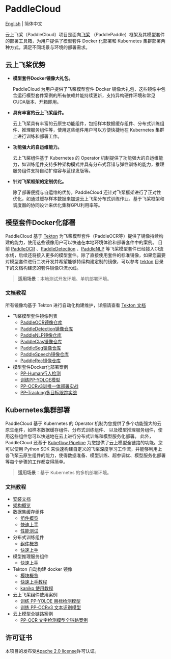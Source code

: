 # PaddleCloud

[English](./README_en.md) | 简体中文

云上飞桨（PaddleCloud）项目是面向[飞桨](https://github.com/PaddlePaddle/Paddle) （PaddlePaddle）框架及其模型套件的部署工具箱，为用户提供了模型套件 Docker 化部署和 Kubernetes 集群部署两种方式，满足不同场景与环境的部署需求。

## 云上飞桨优势

- **模型套件Docker镜像大礼包。**

  PaddleCloud 为用户提供了飞桨模型套件 Docker 镜像大礼包，这些镜像中包含运行模型套件案例的所有依赖并能持续更新，支持异构硬件环境和常见CUDA版本、开箱即用。

- **具有丰富的云上飞桨组件。**

  云上飞桨具有丰富的云原生功能组件，包括样本数据缓存组件、分布式训练组件、推理服务组件等，使用这些组件用户可以方便快捷地在 Kubernetes 集群上进行训练和部署工作。

- **功能强大的自运维能力。**

  云上飞桨组件基于 Kubernetes 的 Operator 机制提供了功能强大的自运维能力，如训练组件支持多种架构模式并具有分布式容错与弹性训练的能力，推理服务组件支持自动扩缩容与蓝绿发版等。

- **针对飞桨框架的定制优化。**

  除了部署便捷与自运维的优势，PaddleCloud 还针对飞桨框架进行了正对性优化，如通过缓存样本数据来加速云上飞桨分布式训练作业、基于飞桨框架和调度器的协同设计来优化集群GPU利用率等。


## 模型套件Docker化部署

PaddleCloud 基于 [Tekton](https://github.com/tektoncd/pipeline) 为飞桨模型套件（PaddleOCR等）提供了镜像持续构建的能力，使用这些镜像用户可以快速在本地环境体验和部署套件中的案例。
目前 [PaddleOCR](https://github.com/PaddlePaddle/PaddleOCR) 、[PaddleDetection](https://github.com/PaddlePaddle/PaddleDetection) 、[PaddleNLP](https://github.com/PaddlePaddle/PaddleNLP)
等飞桨模型套件已经接入CI流水线，后续还将接入更多的模型套件。除了直接使用套件的标准镜像，如果您需要对模型套件进行二次开发并希望能够持续构建定制的镜像，可以参考 [tekton](./tekton/README.md ) 
目录下的文档构建您的套件镜像CI流水线。

> **适用场景**：本地测试开发环境、单机部署环境。

### 文档教程
所有镜像均基于 Tekton 进行自动化构建维护，详细请查看 [Tekton 文档](./tekton/README.md)
- 飞桨模型套件镜像列表
  - [PaddleOCR镜像仓库](https://hub.docker.com/r/paddlecloud/paddleocr)
  - [PaddleDetection镜像仓库](https://hub.docker.com/r/paddlecloud/paddledetection)
  - [PaddleNLP镜像仓库](https://hub.docker.com/r/paddlecloud/paddlenlp)
  - [PaddleClas镜像仓库](https://hub.docker.com/r/paddlecloud/paddleclas)
  - [PaddleSeg镜像仓库](https://hub.docker.com/r/paddlecloud/paddleseg)
  - [PaddleSpeech镜像仓库](https://hub.docker.com/r/paddlecloud/paddlespeech)
  - [PaddleRec镜像仓库](https://hub.docker.com/r/paddlecloud/paddlerec)
- 模型套件Docker化部署案例
  - [PP-Human行人检测](./samples/PaddleDetection/pphuman/pphuman-docker.md)
  - [训练PP-YOLOE模型](./samples/PaddleDetection/pphuman/ppyoloe-docker.md)
  - [PP-OCRv3训推一体部署实战](./samples/PaddleOCR/PP-OCRv3.md)
  - [PP-Tracking多目标跟踪实战](./samples/PaddleDetection/PP-Tracking/README.md)

## Kubernetes集群部署

PaddleCloud 基于 Kubernetes 的 Operator 机制为您提供了多个功能强大的云原生组件，如样本数据缓存组件、分布式训练组件、 以及模型推理服务组件，使用这些组件您可以快速地在云上进行分布式训练和模型服务化部署。
此外，PaddleCloud 还基于 [Kubeflow Pipeline](https://github.com/kubeflow/pipelines) 为您提供了云上模型全链路的功能。您可以使用 Python SDK 来快速构建自定义的飞桨深度学习工作流，并能够利用上各飞桨云原生组件的能力，使得数据准备、模型训练、超参调优、模型服务化部署等每个步骤的工作都变得简单。

> **适用场景**：基于 Kubernetes 的多机部署环境。

### 文档教程

- [安装文档](./docs/zh_CN/installation.md)
- [架构概览](./docs/zh_CN/paddlecloud-overview.md)
- 数据集缓存组件
  - [组件概览](./docs/zh_CN/sampleset-overview.md)
  - [快速上手](./docs/zh_CN/sampleset-tutorails.md)
  - [性能测试](./docs/zh_CN/sampleset-benchmark.md)
- 分布式训练组件
  - [组件概览](./docs/zh_CN/paddlejob-overview.md)
  - [快速上手](./docs/zh_CN/paddlejob-tutorails.md)
- 模型推理服务组件
  - [快速上手](./docs/zh_CN/serving-tutorials.md)
- Tekton 自动构建 docker 镜像
  - [模块概览](./tekton/README.md)
  - [快速上手教程](./tekton/example/README.md)
  - [kaniko 使用教程](./tekton/tasks/kaniko/README.md)
- 云上飞桨组件使用案例
  - [训练 PP-YOLOE 目标检测模型](./samples/PaddleDetection/pphuman/ppyoloe-k8s.md)
  - [训练 PP-OCRv3 文本识别模型](./samples/PaddleOCR/PP-OCRv3.md)
- 云上模型全链路案例
  - [PP-OCR 文字检测模型全链路案例](./samples/pipelines/README.md)


## 许可证书

本项目的发布受[Apache 2.0 license](./LICENSE)许可认证。

